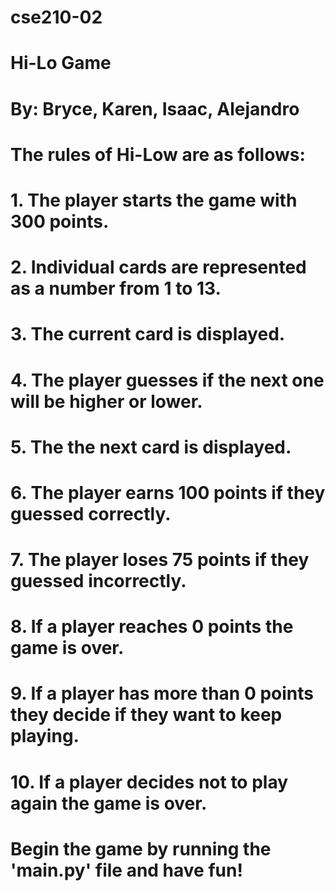 # cse210-02
# Hi-Lo Game
# By: Bryce, Karen, Isaac, Alejandro
#
# The rules of Hi-Low are as follows:
#     1. The player starts the game with 300 points.
#     2. Individual cards are represented as a number from 1 to 13.
#     3. The current card is displayed.
#     4. The player guesses if the next one will be higher or lower.
#     5. The the next card is displayed.
#     6. The player earns 100 points if they guessed correctly.
#     7. The player loses 75 points if they guessed incorrectly.
#     8. If a player reaches 0 points the game is over.
#     9. If a player has more than 0 points they decide if they want to keep playing.
#     10. If a player decides not to play again the game is over.
#
# Begin the game by running the 'main.py' file and have fun!
